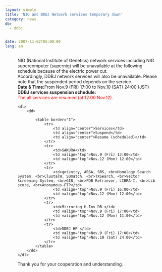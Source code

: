```yaml
---
layout: simple
title: 'NIG and DDBJ Network services temporary down'
category: news
db:
  - ddbj


date: 2007-11-02T00:00:00
lang: en
---
```


<html>
<dd>NIG (National Institute of Genetics) network services including NIG supercomputer (supernig) will be unavailable at the following schedule because of the electric power cut.
<dd>Accordingly, DDBJ network services will also be unavailable. Please note that the suspended period depends on the sercice.
<dd><b>Date &amp; Time:</b>From Nov.9 (FRI) 17:00 to Nov.10 (SAT) 24:00 (JST)
<dd><b>DDBJ services suspension schedule:</b>
<dd>
    <font color="#ff0000">The all services are resumed (at 12:00 Nov.12). </font>

    <dl>
        <dd>

            <table border="1">
                <tr>
                    <td align="center">Services</td>
                    <td align="center">Suspend</td>
                    <td align="center">Resume (scheduled)</td>
                </tr>
                <tr>
                    <td>SAKURA</td>
                    <td valign="top">Nov.9 (Fri) 13:00</td>
                    <td valign="top">Nov.12 (Mon) 12:00</td>
                </tr>
                <tr>
                    <td>getentry, ARSA, SRS, <br>Homology Search System, <br>ClustalW, SQmatch, <br>TXSearch, <br>Vector Screening System, <br>GIB, <br>PDB Retriever, LIBRA-I, <br>Lib score, <br>Anonymous-FTP</td>
                    <td valign="top">Nov.9 (Fri) 16:00</td>
                    <td valign="top">Nov.12 (Mon) 12:00</td>
                </tr>
                <tr>
                    <td>Mirroring H-Inv DB </td>
                    <td valign="top">Nov.9 (Fri) 17:00</td>
                    <td valign="top">Nov.12 (Mon) 11:00</td>
                </tr>
                <tr>
                    <td>DDBJ HP </td>
                    <td valign="top">Nov.9 (Fri) 17:00</td>
                    <td valign="top">Nov.10 (Sat) 24:00</td>
                </tr>
            </table>
        </dd>
    </dl>
<dd>Thank you for your cooperation and understanding.</dd>
</dd>
</dd>
</dd>
</dd>
</dd>
</html>
